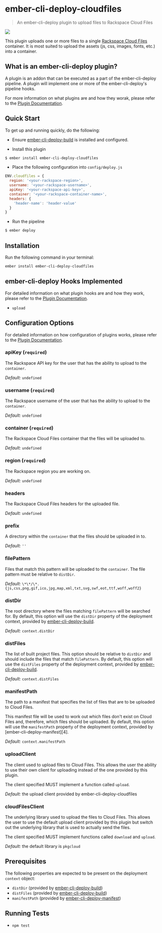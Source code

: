 # ember-cli-deploy-cloudfiles

> An ember-cli-deploy plugin to upload files to Rackspace Cloud Files

[![](https://ember-cli-deploy.github.io/ember-cli-deploy-version-badges/plugins/ember-cli-deploy-cloudfiles.svg)](http://ember-cli-deploy.github.io/ember-cli-deploy-version-badges/)

This plugin uploads one or more files to a single [Rackspace Cloud Files](http://www.rackspace.com/cloud/files) container. It is most suited to upload the assets (js, css, images, fonts, etc.) into a container.


## What is an ember-cli-deploy plugin?

A plugin is an addon that can be executed as a part of the ember-cli-deploy pipeline. A plugin will implement one or more of the ember-cli-deploy's pipeline hooks.

For more information on what plugins are and how they worak, please refer to the [Plugin Documentation][1].

## Quick Start

To get up and running quickly, do the following:

- Ensure [ember-cli-deploy-build][2] is installed and configured.

- Install this plugin

```bash
$ ember install ember-cli-deploy-cloudfiles
```

- Place the following configuration into `config/deploy.js`

```javascript
ENV.cloudfiles = {
  region: '<your-rackspace-region>',
  username: '<your-rackspace-username>',
  apiKey: '<your-rackspace-api-key>',
  container: '<your-rackspace-container-name>',
  headers: {
    'header-name': 'header-value'
  }
}
```

- Run the pipeline

```bash
$ ember deploy
```

## Installation
Run the following command in your terminal:

```bash
ember install ember-cli-deploy-cloudfiles
```

## ember-cli-deploy Hooks Implemented

For detailed information on what plugin hooks are and how they work, please refer to the [Plugin Documentation][1].

- `upload`

## Configuration Options

For detailed information on how configuration of plugins works, please refer to the [Plugin Documentation][1].


### apiKey (`required`)

The Rackspace API key for the user that has the ability to upload to the `container`.

*Default:* `undefined`

### username (`required`)

The Rackspace username of the user that has the ability to upload to the `container`.

*Default:* `undefined`

### container (`required`)

The Rackspace Cloud Files container that the files will be uploaded to.

*Default:* `undefined`

### region (`required`)

The Rackspace region you are working on.

*Default:* `undefined`

### headers 

The Rackspace Cloud Files headers for the uploaded file.

*Default:* `undefined`

### prefix

A directory within the `container` that the files should be uploaded in to.

*Default:* `''`

### filePattern

Files that match this pattern will be uploaded to the `container`. The file pattern must be relative to `distDir`.

*Default:* `\*\*/\*.{js,css,png,gif,ico,jpg,map,xml,txt,svg,swf,eot,ttf,woff,woff2}`

### distDir

The root directory where the files matching `filePattern` will be searched for. By default, this option will use the `distDir` property of the deployment context, provided by [ember-cli-deploy-build][2].

*Default:* `context.distDir`

### distFiles

The list of built project files. This option should be relative to `distDir` and should include the files that match `filePattern`. By default, this option will use the `distFiles` property of the deployment context, provided by [ember-cli-deploy-build][2].

*Default:* `context.distFiles`

### manifestPath

The path to a manifest that specifies the list of files that are to be uploaded to Cloud Files.

This manifest file will be used to work out which files don't exist on Cloud Files and, therefore, which files should be uploaded. By default, this option will use the `manifestPath` property of the deployment context, provided by [ember-cli-deploy-manifest][4].

*Default:* `context.manifestPath`

### uploadClient

The client used to upload files to Cloud Files. This allows the user the ability to use their own client for uploading instead of the one provided by this plugin.

The client specified MUST implement a function called `upload`.

*Default:* the upload client provided by ember-cli-deploy-cloudfiles

### cloudFilesClient

The underlying library used to upload the files to Cloud Files. This allows the user to use the default upload client provided by this plugin but switch out the underlying library that is used to actually send the files.

The client specified MUST implement functions called `download` and `upload`.

*Default:* the default library is `pkgcloud`

## Prerequisites

The following properties are expected to be present on the deployment `context` object:

- `distDir`      (provided by [ember-cli-deploy-build][2])
- `distFiles`    (provided by [ember-cli-deploy-build][2])
- `manifestPath` (provided by [ember-cli-deploy-manifest][3])

## Running Tests

- `npm test`

[1]: http://ember-cli.github.io/ember-cli-deploy/plugins "Plugin Documentation"
[2]: https://github.com/ember-cli-deploy/ember-cli-deploy-build "ember-cli-deploy-build"
[3]: https://github.com/lukemelia/ember-cli-deploy-manifest "ember-cli-deploy-manifest"
